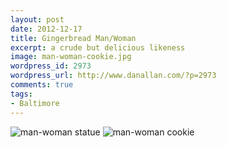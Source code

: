 ```yaml
---
layout: post
date: 2012-12-17
title: Gingerbread Man/Woman
excerpt: a crude but delicious likeness
image: man-woman-cookie.jpg
wordpress_id: 2973
wordpress_url: http://www.danallan.com/?p=2973
comments: true
tags:
- Baltimore
---
```

![man-woman statue](/static/images/man-woman-statue.jpg)
![man-woman cookie](/static/images/man-woman-cookie.jpg) 
